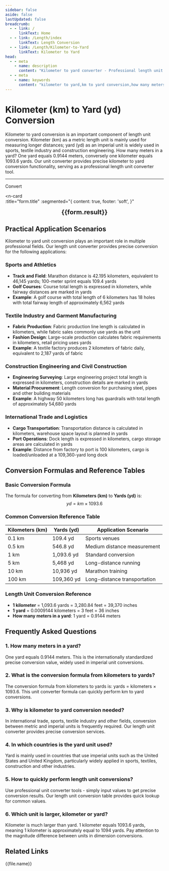 ```yaml
---
sidebar: false
aside: false
lastUpdated: false
breadcrumb:
  - - link: /
      linkText: Home
  - - link: /Length/index
      linkText: Length Conversion
  - - link: /Length/Kilometer-to-Yard
      linkText: Kilometer to Yard
head:
  - - meta
    - name: description
      content: "Kilometer to yard converter - Professional length unit conversion tool. Supports accurate km to yard conversion, provides unit converter, length unit conversion table and imperial unit conversion. How many meters in a yard? Professional answers to yard conversion questions."
  - - meta
    - name: keywords
      content: "kilometer to yard,km to yard conversion,how many meters in a yard,yard conversion,unit converter,length unit converter,length unit conversion,dimension conversion,length unit conversion table,imperial unit,yard,yard unit,unit conversion"
---
```

# Kilometer (km) to Yard (yd) Conversion

Kilometer to yard conversion is an important component of length unit conversion. Kilometer (km) as a metric length unit is mainly used for measuring longer distances; yard (yd) as an imperial unit is widely used in sports, textile industry and construction engineering. How many meters in a yard? One yard equals 0.9144 meters, conversely one kilometer equals 1093.6 yards. Our unit converter provides precise kilometer to yard conversion functionality, serving as a professional length unit converter tool.

---
<script setup>
import { onMounted, reactive, inject, ref } from 'vue'
import { NButton, NForm, NFormItem, NInput, NInputNumber, NSelect, NCard, useMessage,NGrid ,NGi } from 'naive-ui'
import { defineClientComponent } from 'vitepress'
import { Length } from '../files';
const seoKey = ['unit converter','unit conversion','length unit converter','length unit conversion','dimension conversion','length unit conversion','length unit conversion table','how many kilometers in a nautical mile','how many meters in a mile','miles','how to convert nautical miles and kilometers','mile','how many kilometers in a mile','mile and kilometer conversion','meter to feet conversion','feet unit','imperial','feet and inch conversion','feet inch','feet and meter conversion','ft unit','feet meter','how many feet in a meter','feet centimeter conversion','inch and feet','ft to m','feet','feet to meter conversion','feet conversion','ft and m conversion','six feet','feet and meter','how many inches in a foot','feet how many meters','meter and feet conversion','what is feet unit','feet to centimeter conversion','imperial unit','feet and inch','inch centimeter','one foot','how many meters in a foot','meter','source','what is ft unit','how many centimeters in a foot','feet and centimeter conversion','mile','foot','centimeter and inch conversion','feet and meter conversion','feet conversion','ft','how many centimeters in an inch','inch conversion','inch and centimeter conversion']
const convert = inject('convert')

const form = reactive({
  number: null,
  result: '',
  title:'Kilometer to Yard Conversion',
})

const convertHandler = () => {
  if (form.number !== null && !isNaN(form.number)) {
    const convertedValue = parseFloat(form.number) * 1093.6
    form.result = `${form.number}km = ${convertedValue.toFixed(1)}yd`
  } else {
    form.result = 'Please enter a valid number.'
  }
}
</script>

<n-form size="large" :model="form">
  <n-form-item label="Kilometers (km)">
    <n-input-number v-model:value="form.number" placeholder="Enter kilometers" style="width: 100%" />
  </n-form-item>
  <n-form-item>
    <n-button type="info" @click="convertHandler" block>Convert</n-button>
  </n-form-item>
</n-form>

<n-card  
  :title="form.title"
  :segmented="{
    content: true,
    footer: 'soft',
  }"
>
  <div  style="text-align:center;font-size:20px;">
    <strong>{{form.result}}</strong>
  </div>
    <template #footer>
    <div>
      <span v-for="item of seoKey">{{item}}，</span>
    </div>
  </template>
</n-card>

## Practical Application Scenarios

Kilometer to yard unit conversion plays an important role in multiple professional fields. Our length unit converter provides precise conversion for the following applications:

### Sports and Athletics
- **Track and Field**: Marathon distance is 42.195 kilometers, equivalent to 46,145 yards; 100-meter sprint equals 109.4 yards
- **Golf Courses**: Course total length is expressed in kilometers, while fairway distances are marked in yards
- **Example**: A golf course with total length of 6 kilometers has 18 holes with total fairway length of approximately 6,562 yards

### Textile Industry and Garment Manufacturing
- **Fabric Production**: Fabric production line length is calculated in kilometers, while fabric sales commonly use yards as the unit
- **Fashion Design**: Large-scale production calculates fabric requirements in kilometers, retail pricing uses yards
- **Example**: A textile factory produces 2 kilometers of fabric daily, equivalent to 2,187 yards of fabric

### Construction Engineering and Civil Construction
- **Engineering Surveying**: Large engineering project total length is expressed in kilometers, construction details are marked in yards
- **Material Procurement**: Length conversion for purchasing steel, pipes and other building materials
- **Example**: A highway 50 kilometers long has guardrails with total length of approximately 54,680 yards

### International Trade and Logistics
- **Cargo Transportation**: Transportation distance is calculated in kilometers, warehouse space layout is planned in yards
- **Port Operations**: Dock length is expressed in kilometers, cargo storage areas are calculated in yards
- **Example**: Distance from factory to port is 100 kilometers, cargo is loaded/unloaded at a 109,360-yard long dock

## Conversion Formulas and Reference Tables

### Basic Conversion Formula
The formula for converting from **Kilometers (km)** to **Yards (yd)** is:
$$ yd = km \times 1093.6 $$

### Common Conversion Reference Table
| Kilometers (km) | Yards (yd) | Application Scenario |
|-----------------|------------|---------------------|
| 0.1 km | 109.4 yd | Sports venues |
| 0.5 km | 546.8 yd | Medium distance measurement |
| 1 km | 1,093.6 yd | Standard conversion |
| 5 km | 5,468 yd | Long-distance running |
| 10 km | 10,936 yd | Marathon training |
| 100 km | 109,360 yd | Long-distance transportation |

### Length Unit Conversion Reference
- **1 kilometer** = 1,093.6 yards = 3,280.84 feet = 39,370 inches
- **1 yard** = 0.0009144 kilometers = 3 feet = 36 inches
- **How many meters in a yard**: 1 yard = 0.9144 meters

## Frequently Asked Questions

### 1. How many meters in a yard?
One yard equals 0.9144 meters. This is the internationally standardized precise conversion value, widely used in imperial unit conversions.

### 2. What is the conversion formula from kilometers to yards?
The conversion formula from kilometers to yards is: yards = kilometers × 1093.6. This unit converter formula can quickly perform km to yard conversions.

### 3. Why is kilometer to yard conversion needed?
In international trade, sports, textile industry and other fields, conversion between metric and imperial units is frequently required. Our length unit converter provides precise conversion services.

### 4. In which countries is the yard unit used?
Yard is mainly used in countries that use imperial units such as the United States and United Kingdom, particularly widely applied in sports, textiles, construction and other industries.

### 5. How to quickly perform length unit conversions?
Use professional unit converter tools - simply input values to get precise conversion results. Our length unit conversion table provides quick lookup for common values.

### 6. Which unit is larger, kilometer or yard?
Kilometer is much larger than yard. 1 kilometer equals 1093.6 yards, meaning 1 kilometer is approximately equal to 1094 yards. Pay attention to the magnitude difference between units in dimension conversions.

## Related Links
<n-grid x-gap="12" :cols="2">
  <n-gi v-for="(file, index) in Length" :key="index">
    <n-button
      text
      tag="a"
      :href="file.path"
      type="info"
    >
      {{file.name}}
    </n-button>
  </n-gi>
</n-grid>